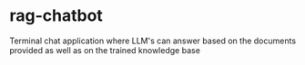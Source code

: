 # rag-chatbot
Terminal chat application where LLM's can answer based on the documents provided as well as on the trained knowledge base
